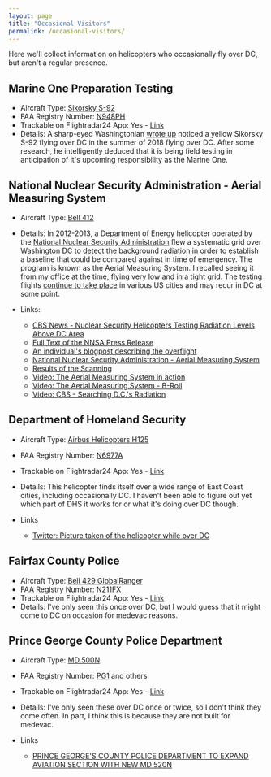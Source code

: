 ```yaml
---
layout: page
title: "Occasional Visitors"
permalink: /occasional-visitors/
---
```


Here we'll collect information on helicopters who occasionally fly over DC, but aren't a regular presence.  

## Marine One Preparation Testing

* Aircraft Type: [Sikorsky S-92](https://en.wikipedia.org/wiki/Sikorsky_S-92)
* FAA Registry Number: [N948PH](https://registry.faa.gov/aircraftinquiry/NNum_Results.aspx?NNumbertxt=N948PH)
* Trackable on Flightradar24 App: Yes - [Link](https://www.flightradar24.com/data/aircraft/N948PH)
* Details: A sharp-eyed Washingtonian [wrote up](https://medium.com/@DaveStroup/solving-the-mystery-of-the-big-yellow-helicopter-756eba187585) noticed a yellow Sikorsky S-92 flying over DC in the summer of 2018 flying over DC.  After some research, he intelligently deduced that it is being field testing in anticipation of it's upcoming responsibility as the Marine One.  

## National Nuclear Security Administration - Aerial Measuring System

* Aircraft Type: [Bell 412](https://en.wikipedia.org/wiki/Bell_412)
* Details: In 2012-2013, a Department of Energy helicopter operated by the [National Nuclear Security Administration](https://en.wikipedia.org/wiki/National_Nuclear_Security_Administration) flew a systematic grid over Washington DC to detect the background radiation in order to establish a baseline that could be compared against in time of emergency.  The program is known as the Aerial Measuring System.  I recalled seeing it from my office at the time, flying very low and in a tight grid.  The testing flights [continue to take place](https://www.google.com/search?q=%22The+U.S.+Department+of+Energy%E2%80%99s+National+Nuclear+Security+Administration+(DOE%2FNNSA)+will+conduct+low-altitude+helicopter+flights%22+site%3Aenergy.gov) in various US cities and may recur in DC at some point.  

* Links:
  * [CBS News - Nuclear Security Helicopters Testing Radiation Levels Above DC Area](https://washington.cbslocal.com/2013/01/05/nuclear-security-helicopters-testing-radiation-levels-above-dc-area/)
  * [Full Text of the NNSA Press Release](https://www.ladailypost.com/content/nnsa-conducting-radiation-survey-over-washington)
  * [An individual's blogpost describing the overflight](https://natethayer.wordpress.com/2013/01/09/black-government-helicopters-zoom-low-over-washington-d-c-to-protect-against-terrorist-dirty-nuclear-bomb/)
  * [National Nuclear Security Administration - Aerial Measuring System](https://www.energy.gov/nnsa/aerial-measuring-system-ams)
  * [Results of the Scanning](https://www.energy.gov/nnsa/downloads/ams-map)
  * [Video: The Aerial Measuring System in action](https://www.youtube.com/watch?v=fWqFpkd27Y0)
  * [Video: The Aerial Measuring System - B-Roll](https://www.youtube.com/watch?v=PANp9gtv8Rs)
  * [Video: CBS - Searching D.C.'s Radiation](https://www.youtube.com/watch?v=dB-zkcuvCd4)


## Department of Homeland Security

* Aircraft Type: [Airbus Helicopters H125](https://en.wikipedia.org/wiki/Eurocopter_AS350_%C3%89cureuil)
* FAA Registry Number: [N6977A](https://registry.faa.gov/aircraftinquiry/NNum_Results.aspx?NNumbertxt=N6977A)
* Trackable on Flightradar24 App: Yes - [Link](https://www.flightradar24.com/data/aircraft/N6977A)
* Details: This helicopter finds itself over a wide range of East Coast cities, including occasionally DC.  I haven't been able to figure out yet which part of DHS it works for or what it's doing over DC though.  

* Links 
  * [Twitter: Picture taken of the helicopter while over DC](https://twitter.com/ep_jhu/status/821054741811757057)

## Fairfax County Police

* Aircraft Type: [Bell 429 GlobalRanger](https://en.wikipedia.org/wiki/Bell_429_GlobalRanger)
* FAA Registry Number: [N211FX](https://registry.faa.gov/aircraftinquiry/NNum_Results.aspx?NNumbertxt=N211FX)
* Trackable on Flightradar24 App: Yes - [Link](https://www.flightradar24.com/data/aircraft/N211FX)
* Details: I've only seen this once over DC, but I would guess that it might come to DC on occasion for medevac reasons.  

## Prince George County Police Department

* Aircraft Type: [MD 500N](https://en.wikipedia.org/wiki/MD_Helicopters_MD_500)
* FAA Registry Number: [PG1](https://registry.faa.gov/aircraftinquiry/NNum_Results.aspx?NNumbertxt=PG1) and others.
* Trackable on Flightradar24 App: Yes - [Link](https://www.flightradar24.com/data/aircraft/PG1)
* Details: I've only seen these over DC once or twice, so I don't think they come often.  In part, I think this is because they are not built for medevac.  

* Links
  * [PRINCE GEORGE'S COUNTY POLICE DEPARTMENT TO EXPAND AVIATION SECTION WITH NEW MD 520N](https://mdhelicopters.com/prince-george%E2%80%99s-county-police-department-to-expand-aviation-section-with-new-md-520n.html)
